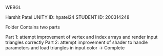 WEBGL	

Harshit Patel
UNITY ID: hpatel24
STUDENT ID: 200314248

Folder Contains two parts

  Part 1: attempt improvement of vertex and index arrays and render input triangles correctly
  Part 2: attempt improvement of shader to handle parameters and load triangles in input color -> Complete
